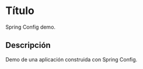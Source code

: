 
# Título

Spring Config demo.


## Descripción

Demo de una aplicación construida con Spring Config.